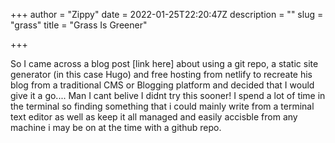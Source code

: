 +++
author = "Zippy"
date = 2022-01-25T22:20:47Z
description = ""
slug = "grass"
title = "Grass Is Greener"

+++

So I came across a blog post [link here] about using a git repo, a static site generator (in this case Hugo) and free hosting from netlify to recreate his blog
from a traditional CMS or Blogging platform and decided that I would give it a go.... Man I cant belive I didnt try this sooner! I spend a lot of time in the
terminal so finding something that i could mainly write from a terminal text editor as well as keep it all managed and easily accisble from any machine i may 
be on at the time with a github repo. 
